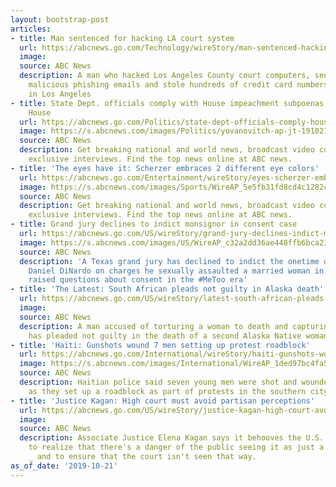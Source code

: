 ```yaml
---
layout: bootstrap-post
articles:
- title: Man sentenced for hacking LA court system
  url: https://abcnews.go.com/Technology/wireStory/man-sentenced-hacking-la-court-system-66431562
  image: 
  source: ABC News
  description: A man who hacked Los Angeles County court computers, sent 2 million
    malicious phishing emails and stole hundreds of credit card numbers has been sentenced
    in Los Angeles
- title: State Dept. officials comply with House impeachment subpoenas, defying White
    House
  url: https://abcnews.go.com/Politics/state-dept-officials-comply-house-impeachment-subpoenas-defying/story?id=66417488
  image: https://s.abcnews.com/images/Politics/yovanovitch-ap-jt-191021_hpMain_16x9_992.jpg
  source: ABC News
  description: Get breaking national and world news, broadcast video coverage, and
    exclusive interviews. Find the top news online at ABC news.
- title: 'The eyes have it: Scherzer embraces 2 different eye colors'
  url: https://abcnews.go.com/Entertainment/wireStory/eyes-scherzer-embraces-eye-colors-66431077
  image: https://s.abcnews.com/images/Sports/WireAP_5e5fb31fd8cd4c1282cc3d73c84fac7d_16x9_992.jpg
  source: ABC News
  description: Get breaking national and world news, broadcast video coverage, and
    exclusive interviews. Find the top news online at ABC news.
- title: Grand jury declines to indict monsignor in consent case
  url: https://abcnews.go.com/US/wireStory/grand-jury-declines-indict-monsignor-consent-case-66430914
  image: https://s.abcnews.com/images/US/WireAP_c32a2dd36ae448ffb6bca23a9e253dec_16x9_992.jpg
  source: ABC News
  description: 'A Texas grand jury has declined to indict the onetime deputy to Cardinal
    Daniel DiNardo on charges he sexually assaulted a married woman in a case that
    raised questions about consent in the #MeToo era'
- title: 'The Latest: South African pleads not guilty in Alaska death'
  url: https://abcnews.go.com/US/wireStory/latest-south-african-pleads-guilty-alaska-death-66430805
  image: 
  source: ABC News
  description: A man accused of torturing a woman to death and capturing it on videotape
    has pleaded not guilty in the death of a second Alaska Native woman
- title: 'Haiti: Gunshots wound 7 men setting up protest roadblock'
  url: https://abcnews.go.com/International/wireStory/haiti-gunshots-wound-men-setting-protest-roadblock-66430803
  image: https://s.abcnews.com/images/International/WireAP_1ded97bc4fa54216aeea49f450d55e3c_16x9_992.jpg
  source: ABC News
  description: Haitian police said seven young men were shot and wounded early Monday
    as they set up a roadblock as part of protests in the southern city of Jacmel
- title: 'Justice Kagan: High court must avoid partisan perceptions'
  url: https://abcnews.go.com/US/wireStory/justice-kagan-high-court-avoid-partisan-perceptions-66430804
  image: 
  source: ABC News
  description: Associate Justice Elena Kagan says it behooves the U.S. Supreme Court
    to realize that there's a danger of the public seeing it as just a political institution
    _ and to ensure that the court isn't seen that way.
as_of_date: '2019-10-21'
---
```


